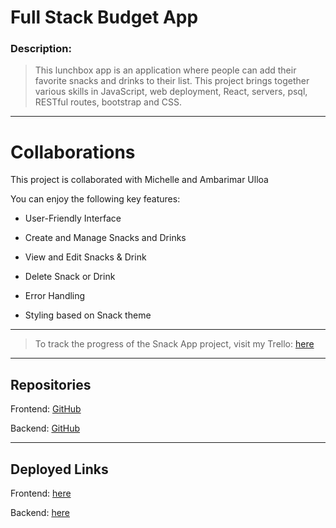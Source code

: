 # Full Stack Budget App

### Description:

> This lunchbox app is an application where people can add their favorite snacks and drinks to their list. This project brings together various skills in JavaScript, web deployment, React, servers, psql, RESTful routes, bootstrap and CSS.

---
# Collaborations

This project is collaborated with Michelle and Ambarimar Ulloa

You can enjoy the following key features:

- User-Friendly Interface

- Create and Manage Snacks and Drinks

- View and Edit Snacks & Drink

- Delete Snack or Drink

- Error Handling

- Styling based on Snack theme

---

> To track the progress of the Snack App project, visit my Trello:
> [here](https://trello.com/b/yIR7plR7/fullstack-snack-project)

---

## Repositories

Frontend: [GitHub](https://github.com/chellxh/thelunchbox-frontend)

Backend: [GitHub](https://github.com/angels178/lunchbox-backend)

---

## Deployed Links

Frontend: [here]()

Backend: [here]()
